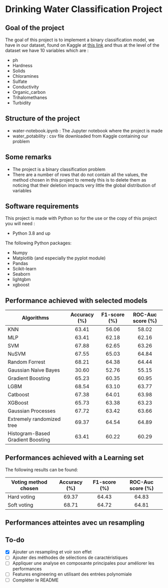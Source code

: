 # Drinking Water Classification Project
## Goal of the project
The goal of this project is to implement a binary classification model, we have in our dataset, found on Kaggle at [this link](https://www.kaggle.com/adityakadiwal/water-potability) and thus at the level of the dataset we have 10 variables which are : 
- ph
- Hardness
- Solids
- Chloramines
- Sulfate
- Conductivity
- Organic_carbon
- Trihalomethanes
- Turbidity
## Structure of the project 
- water-notebook.ipynb : The Jupyter notebook where the project is made
- water_potability : csv file downloaded from Kaggle containing our problem
## Some remarks 
- The project is a binary classification problem
- There are a number of rows that do not contain all the values, the method chosen in this project to remedy this is to delete them as noticing that their deletion impacts very little the global distribution of variables
## Software requirements 
This project is made with Python so for the use or the copy of this project you will need : 
- Python 3.8 and up 

The following Python packages: 
- Numpy
- Matplotlib (and especially the pyplot module)
- Pandas
- Scikit-learn
- Seaborn
- lightgbm
- xgboost
## Performance achieved with selected models
|   Algorithms    |   Accuracy (%)    |   F1-score (%)    |   ROC-Auc score (%)    |
|---                                |:-:    |:-:    |:-:    |
| KNN                               | 63.41 | 56.06 | 58.02 |
| MLP                               | 63.41 | 62.18 | 62.16 |
| SVM                               | 67.88 | 62.65 | 63.26 |
| NuSVM                             | 67.55 | 65.03 | 64.84 |
| Random Forrest                    | 68.21 | 64.38 | 64.44 |
| Gaussian Naive Bayes              | 30.60 | 52.76 | 55.15 |
| Gradient Boosting                 | 65.23 | 60.35 | 60.95 |
| LGBM                              | 68.54 | 63.10 | 63.77 |
| Catboost                          | 67.38 | 64.01 | 63.98 |
| XGBoost                           | 65.73 | 63.38 | 63.23 |
| Gaussian Processes                | 67.72 | 63.42 | 63.66 |
| Extremely randomized tree         | 69.37 | 64.54 | 64.89 |
| Histogram-Based Gradient Boosting | 63.41 | 60.22 | 60.29 |
## Performances achieved with a Learning set 
The following results can be found:

|   Voting method chosen    |   Accuracy (%)    |   F1-score (%)    |   ROC-Auc score (%)    |
|---                                |:-:    |:-:    |:-:    |
|   Hard voting    |   69.37    |   64.43    |   64.83    |
|   Soft voting    |   68.71    |   64.72    |   64.81    |
## Performances atteintes avec un resampling

## To-do
- [x] Ajouter un resampling et voir son effet
-[ ] Ajouter des méthodes de sélections de caractéristiques 
- [ ] Appliquer une analyse en composante principales pour améliorer les performances
- [ ] Features engineering en utilisant des entrées polynomiale
- [ ] Compléter le README